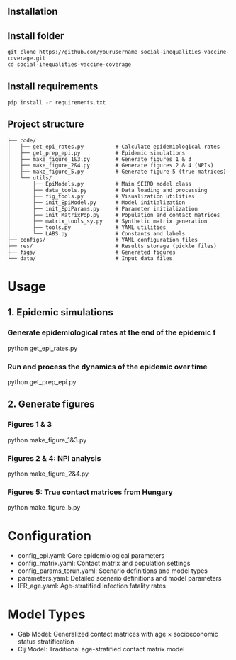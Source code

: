 ## Installation

## Install folder
```
git clone https://github.com/yourusername social-inequalities-vaccine-coverage.git
cd social-inequalities-vaccine-coverage
```

## Install requirements
```
pip install -r requirements.txt

```
## Project structure
```
├── code/
│   ├── get_epi_rates.py          # Calculate epidemiological rates
│   ├── get_prep_epi.py           # Epidemic simulations 
│   ├── make_figure_1&3.py        # Generate figures 1 & 3
│   ├── make_figure_2&4.py        # Generate figures 2 & 4 (NPIs)
│   ├── make_figure_5.py          # Generate figure 5 (true matrices)
│   └── utils/
│       ├── EpiModels.py          # Main SEIRD model class
│       ├── data_tools.py         # Data loading and processing
│       ├── fig_tools.py          # Visualization utilities
│       ├── init_EpiModel.py      # Model initialization
│       ├── init_EpiParams.py     # Parameter initialization
│       ├── init_MatrixPop.py     # Population and contact matrices
│       ├── matrix_tools_sy.py    # Synthetic matrix generation
│       ├── tools.py              # YAML utilities
│       └── LABS.py               # Constants and labels
├── configs/                      # YAML configuration files
├── res/                          # Results storage (pickle files)
├── figs/                         # Generated figures
└── data/                         # Input data files
```

# Usage

## 1. Epidemic simulations
### Generate epidemiological rates at the end of the epidemic f
python get_epi_rates.py

### Run and process the dynamics of the epidemic over time
python get_prep_epi.py

## 2. Generate figures
### Figures 1 & 3
python make_figure_1&3.py

### Figures 2 & 4: NPI analysis
python make_figure_2&4.py

### Figures 5: True contact matrices from Hungary
python make_figure_5.py


# Configuration
- config_epi.yaml: Core epidemiological parameters
- config_matrix.yaml: Contact matrix and population settings
- config_params_torun.yaml: Scenario definitions and model types
- parameters.yaml: Detailed scenario definitions and model parameters
- IFR_age.yaml: Age-stratified infection fatality rates


# Model Types
- Gab Model: Generalized contact matrices with age × socioeconomic status stratification
- Cij Model: Traditional age-stratified contact matrix model